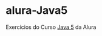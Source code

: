 # alura-Java5

Exercícios do Curso <a href="https://cursos.alura.com.br/course/java-pacotes-e-java-lang">Java 5</a> da Alura
